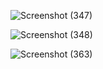 ![Screenshot (347)](https://user-images.githubusercontent.com/63244079/82736399-31aece80-9d47-11ea-83ca-da5502309f9a.png)



![Screenshot (348)](https://user-images.githubusercontent.com/63244079/82736401-33789200-9d47-11ea-917e-9d905bd82f8d.png)



![Screenshot (363)](https://user-images.githubusercontent.com/63244079/82736402-33789200-9d47-11ea-8474-7b13d51ce297.png)
